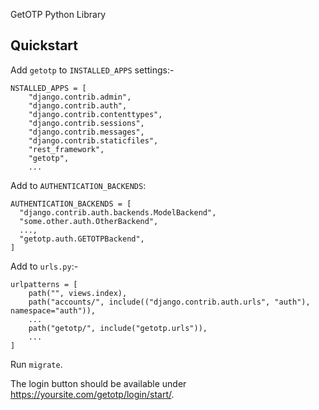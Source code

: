 GetOTP Python Library

## Quickstart

Add `getotp` to `INSTALLED_APPS` settings:-

```
NSTALLED_APPS = [
    "django.contrib.admin",
    "django.contrib.auth",
    "django.contrib.contenttypes",
    "django.contrib.sessions",
    "django.contrib.messages",
    "django.contrib.staticfiles",
    "rest_framework",
    "getotp",
    ...
```

Add to `AUTHENTICATION_BACKENDS`:

```
AUTHENTICATION_BACKENDS = [
  "django.contrib.auth.backends.ModelBackend",
  "some.other.auth.OtherBackend",
  ...,
  "getotp.auth.GETOTPBackend",
]
```

Add to `urls.py`:-

```
urlpatterns = [
    path("", views.index),
    path("accounts/", include(("django.contrib.auth.urls", "auth"), namespace="auth")),
    ...
    path("getotp/", include("getotp.urls")),
    ...
]
```

Run `migrate`.

The login button should be available under https://yoursite.com/getotp/login/start/.
